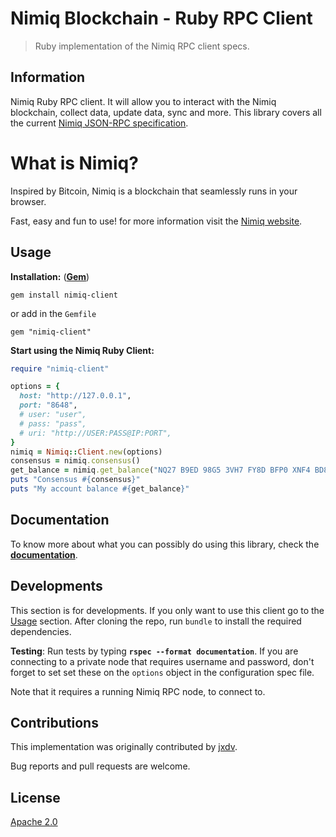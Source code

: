 # Nimiq Blockchain - Ruby RPC Client

> Ruby implementation of the Nimiq RPC client specs.

## Information

Nimiq Ruby RPC client. It will allow you to interact with the Nimiq blockchain, collect data, update data, sync and more. This library covers all the current [Nimiq JSON-RPC specification](https://github.com/nimiq/core-js/wiki/JSON-RPC-API#remotejs-client).

# What is Nimiq?

Inspired by Bitcoin, Nimiq is a blockchain that seamlessly runs in your browser.

Fast, easy and fun to use! for more information visit the [Nimiq website](https://www.nimiq.com/).

## Usage

**Installation:** (**[Gem](https://rubygems.org/gems/nimiq-client)**)
```
gem install nimiq-client
```
or add in the `Gemfile`
```
gem "nimiq-client"
```

**Start using the Nimiq Ruby Client:**

```ruby
require "nimiq-client"

options = {
  host: "http://127.0.0.1",
  port: "8648",
  # user: "user",
  # pass: "pass",
  # uri: "http://USER:PASS@IP:PORT",
}
nimiq = Nimiq::Client.new(options)
consensus = nimiq.consensus()
get_balance = nimiq.get_balance("NQ27 B9ED 98G5 3VH7 FY8D BFP0 XNF4 BD8L TN4B")
puts "Consensus #{consensus}"
puts "My account balance #{get_balance}"
```

## Documentation

To know more about what you can possibly do using this library, check the [**documentation**](https://nimiq-community.github.io/ruby-client/).

## Developments

This section is for developments. If you only want to use this client go to the [Usage](#Usage) section. After cloning the repo, run `bundle` to install the required dependencies.

**Testing**: Run tests by typing **`rspec --format documentation`**. If you are connecting to a private node that requires username and password, don't forget to set set these on the `options` object in the configuration spec file.

Note that it requires a running Nimiq RPC node, to connect to.

## Contributions

This implementation was originally contributed by [jxdv](https://github.com/jxdv/).

Bug reports and pull requests are welcome.

## License

[Apache 2.0](LICENSE)
